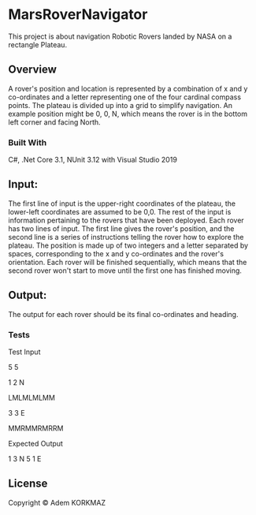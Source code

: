 # MarsRoverNavigator
This project is about navigation Robotic Rovers landed by NASA on a rectangle Plateau.

## Overview
A rover's position and location is represented by a combination of x and y co-ordinates and a letter representing one of the four cardinal compass points. The plateau is divided up into a grid to simplify navigation. An example position might be 0, 0, N, which means the rover is in the bottom left corner and facing North.

### Built With
C#, .Net Core 3.1, NUnit 3.12 with Visual Studio 2019  

## Input: 
The first line of input is the upper-right coordinates of the plateau, the lower-left coordinates are assumed to be 0,0.
The rest of the input is information pertaining to the rovers that have been deployed. Each rover has two lines of input. The first line gives the rover's position, and the second line is a series of instructions telling the rover how to explore the plateau.
The position is made up of two integers and a letter separated by spaces, corresponding to the x and y co-ordinates and the rover's orientation.
Each rover will be finished sequentially, which means that the second rover won't start to move until the first one has finished moving.
## Output:
The output for each rover should be its final co-ordinates and heading.

### Tests
Test Input

5 5

1 2 N

LMLMLMLMM

3 3 E

MMRMMRMRRM

Expected Output

1 3 N
5 1 E
## License
Copyright © Adem KORKMAZ 
